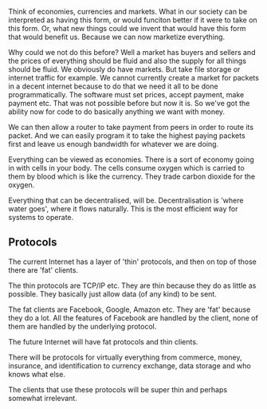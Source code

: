 Think of economies, currencies and markets. What in our society can be interpreted as having this form, or would funciton better if it were to take on this form. Or, what new things could we invent that would have this form that would benefit us. Because we can now marketize everything.

Why could we not do this before? Well a market has buyers and sellers and the prices of everything should be fluid and also the supply for all things should be fluid. We obviously do have markets. But take file storage or internet traffic for example. We cannot currently create a market for packets in a decent internet because to do that we need it all to be done programmatically. The software must set prices, accept payment, make payment etc. That was not possible before but now it is. So we've got the ability now for code to do basically anything we want with money. 

We can then allow a router to take payment from peers in order to route its packet. And we can easily program it to take the highest paying packets first and leave us enough bandwidth for whatever we are doing. 

Everything can be viewed as economies. There is a sort of economy going in with cells in your body. The cells consume oxygen which is carried to them by blood which is like the currency. They trade carbon dioxide for the oxygen. 

Everything that can be decentralised, will be. Decentralisation is 'where water goes', where it flows naturally. This is the most efficient way for systems to operate. 

## Protocols
The current Internet has a layer of 'thin' protocols, and then on top of those there are 'fat' clients.

The thin protocols are TCP/IP etc. They are thin because they do as little as possible. They basically just allow data (of any kind) to be sent.

The fat clients are Facebook, Google, Amazon etc. They are 'fat' because they do a lot. All the features of Facebook are handled by the client, none of them are handled by the underlying protocol.

The future Internet will have fat protocols and thin clients.

There will be protocols for virtually everything from commerce, money, insurance, and identification to currency exchange, data storage and who knows what else.

The clients that use these protocols will be super thin and perhaps somewhat irrelevant.
